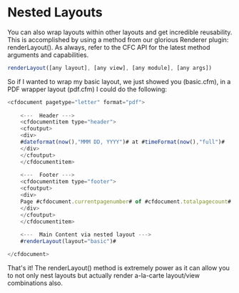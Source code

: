 # Nested Layouts

You can also wrap layouts within other layouts and get incredible reusability. This is accomplished by using a method from our glorious Renderer plugin: renderLayout(). As always, refer to the CFC API for the latest method arguments and capabilities.

```js
renderLayout([any layout], [any view], [any module], [any args])
```

So if I wanted to wrap my basic layout, we just showed you (basic.cfm), in a PDF wrapper layout (pdf.cfm) I could do the following:

```js
<cfdocument pagetype="letter" format="pdf">
	
	<---  Header --->
	<cfdocumentitem type="header">
	<cfoutput>
	<div>
	#dateformat(now(),"MMM DD, YYYY")# at #timeFormat(now(),"full")#
	</div>
	</cfoutput>
	</cfdocumentitem>
	
	<---  Footer --->
	<cfdocumentitem type="footer">
	<cfoutput>
	<div>
	Page #cfdocument.currentpagenumber# of #cfdocument.totalpagecount#
	</div>
	</cfoutput>
	</cfdocumentitem>
	
	<---  Main Content via nested layout --->
	#renderLayout(layout="basic")#

</cfdocument>
```

That's it! The renderLayout() method is extremely power as it can allow you to not only nest layouts but actually render a-la-carte layout/view combinations also.

